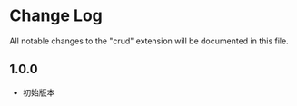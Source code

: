 # Change Log

All notable changes to the "crud" extension will be documented in this file.

## 1.0.0

- 初始版本